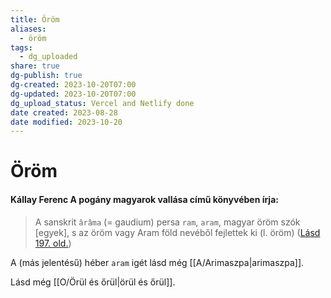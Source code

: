 ```yaml
---
title: Öröm
aliases:
  - öröm
tags:
  - dg_uploaded
share: true
dg-publish: true
dg-created: 2023-10-20T07:00
dg-updated: 2023-10-20T07:00
dg_upload_status: Vercel and Netlify done
date created: 2023-08-28
date modified: 2023-10-20
---
```


# Öröm

#### Kállay Ferenc A pogány magyarok vallása című könyvében írja:

> A sanskrit `ârâma` (= gaudium) persa `ram`, `aram`, magyar öröm szók \[egyek\], s az öröm vagy Aram föld nevéből fejlettek ki (l. öröm) ([Lásd 197. old.](zotero://open-pdf/library/items/DFI47XPY?page=197&annotation=2I2HGFZV))  

A (más jelentésű) héber `aram` igét lásd még [[A/Arimaszpa\|arimaszpa]].  

Lásd még [[O/Örül és őrül\|örül és őrül]].  
